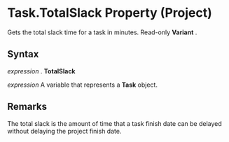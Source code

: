 
# Task.TotalSlack Property (Project)

Gets the total slack time for a task in minutes. Read-only  **Variant** .


## Syntax

 _expression_ . **TotalSlack**

 _expression_ A variable that represents a **Task** object.


## Remarks

The total slack is the amount of time that a task finish date can be delayed without delaying the project finish date.

